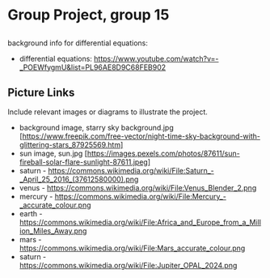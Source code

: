 # Group Project, group 15

##
background info for differential equations:

- differential equations: https://www.youtube.com/watch?v=-_POEWfygmU&list=PL96AE8D9C68FEB902

##  Picture Links
Include relevant images or diagrams to illustrate the project.
- background image, starry sky background.jpg [https://www.freepik.com/free-vector/night-time-sky-background-with-glittering-stars_87925569.htm]
- sun image, sun.jpg [https://images.pexels.com/photos/87611/sun-fireball-solar-flare-sunlight-87611.jpeg]
- saturn - https://commons.wikimedia.org/wiki/File:Saturn_-_April_25_2016_(37612580000).png
- venus - https://commons.wikimedia.org/wiki/File:Venus_Blender_2.png
- mercury - https://commons.wikimedia.org/wiki/File:Mercury_-_accurate_colour.png
- earth - https://commons.wikimedia.org/wiki/File:Africa_and_Europe_from_a_Million_Miles_Away.png
- mars - https://commons.wikimedia.org/wiki/File:Mars_accurate_colour.png
- saturn -https://commons.wikimedia.org/wiki/File:Jupiter_OPAL_2024.png